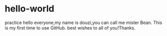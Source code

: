 # hello-world
practice
hello everyone,my name is douzi,you can call me mister Bean.
This is my first time to use GitHub.
best wishes to all of you!Thanks.
